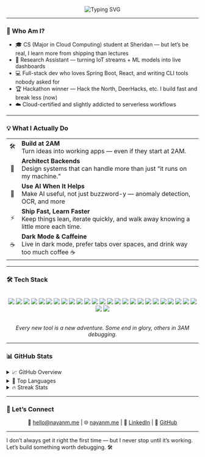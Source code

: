 <div align="center">

![Typing SVG](https://readme-typing-svg.demolab.com?font=Fira+Code&pause=1000&color=00FFFF&center=true&vCenter=true&random=false&width=450&lines=%F0%9F%A7%99%E2%80%8D%E2%99%82%EF%B8%8F+Greetings%2C+Fellow+Wanderer!+%F0%9F%9A%80;I'm+Nayan+Mapara!+%F0%9F%A7%91%E2%80%8D%F0%9F%92%BB;A+Student+%F0%9F%91%A8%E2%80%8D%F0%9F%8E%93+%7C+Tech+Enthusiast+%F0%9F%92%BB;I+welcome+you+to+my+profile!+%E2%8F%B3;Don't+remain+idle%2C+venture+forth!+%F0%9F%97%BA%EF%B8%8F)

</div>

---

### 👋 Who Am I?

- 🎓 CS (Major in Cloud Computing) student at Sheridan — but let’s be real, I learn more from shipping than lectures  
- 🔬 Research Assistant — turning IoT streams + ML models into live dashboards  
- 💻 Full-stack dev who loves Spring Boot, React, and writing CLI tools nobody asked for  
- 🏆 Hackathon winner — Hack the North, DeerHacks, etc. I build fast and break less (now)  
- ☁️ Cloud-certified and slightly addicted to serverless workflows

---

### 💡 What I Actually Do
<div align="center">
<table>
<tr>
<td align="center">🛠️</td>
<td><b>Build at 2AM</b><br>Turn ideas into working apps — even if they start at 2AM.</td>
</tr>
<tr>
<td align="center">🧱</td>
<td><b>Architect Backends</b><br>Design systems that can handle more than just “it runs on my machine.”</td>
</tr>
<tr>
<td align="center">🤖</td>
<td><b>Use AI When It Helps</b><br>Make AI useful, not just buzzword-y — anomaly detection, OCR, and more</td>
</tr>
<tr>
<td align="center">⚡</td>
<td><b>Ship Fast, Learn Faster</b><br>Keep things lean, iterate quickly, and walk away knowing a little more each time.</td>
</tr>
<tr>
<td align="center">☕</td>
<td><b>Dark Mode & Caffeine</b><br>Live in dark mode, prefer tabs over spaces, and drink way too much coffee ☕</td>
</tr>
</table>
</div>

---

### 🛠️ Tech Stack
<br/>
<div align="center">

<!-- Languages -->
<img src="https://img.shields.io/badge/Python-3776AB?style=flat&logo=python&logoColor=white" />
<img src="https://img.shields.io/badge/Java-007396?style=flat&logo=java&logoColor=white" />
<img src="https://img.shields.io/badge/JavaScript-F7DF1E?style=flat&logo=javascript&logoColor=black" />
<img src="https://img.shields.io/badge/TypeScript-3178C6?style=flat&logo=typescript&logoColor=white" />
<img src="https://img.shields.io/badge/C-00599C?style=flat&logo=c&logoColor=white" />
<img src="https://img.shields.io/badge/C++-00599C?style=flat&logo=c%2B%2B&logoColor=white" />
<img src="https://img.shields.io/badge/CSharp-239120?style=flat&logo=csharp&logoColor=white" />
<img src="https://img.shields.io/badge/HTML5-E34F26?style=flat&logo=html5&logoColor=white" />
<img src="https://img.shields.io/badge/CSS3-1572B6?style=flat&logo=css3&logoColor=white" />
<img src="https://img.shields.io/badge/Bash-4EAA25?style=flat&logo=gnubash&logoColor=white" />

<!-- Frontend -->
<img src="https://img.shields.io/badge/React-20232A?style=flat&logo=react&logoColor=61DAFB" />
<img src="https://img.shields.io/badge/Angular-DD0031?style=flat&logo=angular&logoColor=white" />
<img src="https://img.shields.io/badge/Three.js-000000?style=flat&logo=three.js&logoColor=white" />

<!-- Backend -->
<img src="https://img.shields.io/badge/SpringBoot-6DB33F?style=flat&logo=springboot&logoColor=white" />
<img src="https://img.shields.io/badge/Flask-000000?style=flat&logo=flask&logoColor=white" />
<img src="https://img.shields.io/badge/Django-092E20?style=flat&logo=django&logoColor=white" />
<img src="https://img.shields.io/badge/Node.js-339933?style=flat&logo=node.js&logoColor=white" />

<!-- DevOps -->
<img src="https://img.shields.io/badge/Docker-2496ED?style=flat&logo=docker&logoColor=white" />
<img src="https://img.shields.io/badge/GitHub%20Actions-2088FF?style=flat&logo=githubactions&logoColor=white" />
<img src="https://img.shields.io/badge/Jenkins-D24939?style=flat&logo=jenkins&logoColor=white" />
<img src="https://img.shields.io/badge/Terraform-623CE4?style=flat&logo=terraform&logoColor=white" />

<!-- Cloud & Infra -->
<img src="https://img.shields.io/badge/AWS-232F3E?style=flat&logo=amazonaws&logoColor=white" />
<img src="https://img.shields.io/badge/Azure-0078D4?style=flat&logo=microsoftazure&logoColor=white" />
<img src="https://img.shields.io/badge/Google%20Cloud-4285F4?style=flat&logo=googlecloud&logoColor=white" />

<!-- Databases -->
<img src="https://img.shields.io/badge/MySQL-4479A1?style=flat&logo=mysql&logoColor=white" />
<img src="https://img.shields.io/badge/MongoDB-47A248?style=flat&logo=mongodb&logoColor=white" />
<img src="https://img.shields.io/badge/Firebase-FFCA28?style=flat&logo=firebase&logoColor=black" />

</div>
<br/>
<p align="center"><i>Every new tool is a new adventure. Some end in glory, others in 3AM debugging.</i></p>


---

### 📊 GitHub Stats

<details>
  <summary>📈 GitHub Overview</summary>
  <div align="center">
    <img src="https://github-readme-stats.vercel.app/api?username=nayanmapara&theme=dark&show_icons=true&count_private=true" alt="GitHub Stats"/>
  </div>
</details>

<details>
  <summary>🧠 Top Languages</summary>
  <div align="center">
    <img src="https://github-readme-stats.vercel.app/api/top-langs/?username=nayanmapara&theme=dark&layout=compact" alt="Top Languages"/>
  </div>
</details>

<details>
  <summary>🔥 Streak Stats</summary>
  <div align="center">
    <img src="https://streak-stats.demolab.com?user=nayanmapara&theme=dark" alt="GitHub Streak"/>
  </div>
</details>

---

### 🔗 Let’s Connect

<div align="center">

📧 [hello@nayanm.me](mailto:hello@nayanm.me) | 🌐 [nayanm.me](https://nayanm.me) | 💼 [LinkedIn](https://www.linkedin.com/in/nayanmapara/) | 🐙 [GitHub](https://github.com/nayanmapara)

</div>

---

I don’t always get it right the first time — but I never stop until it’s working. Let’s build something worth debugging. 🛠️
